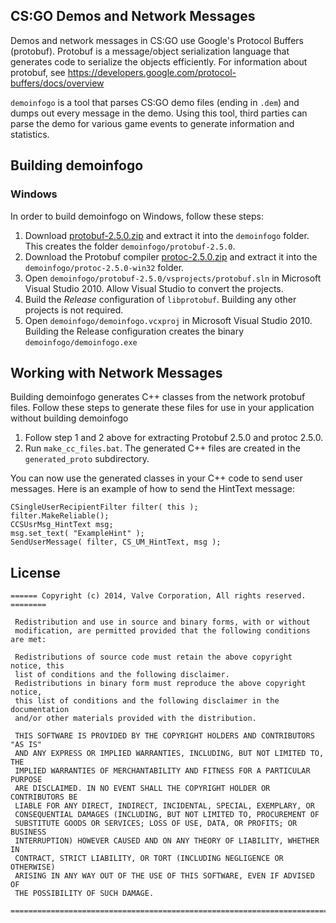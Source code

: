 CS:GO Demos and Network Messages
--------------------------------

Demos and network messages in CS:GO use Google's Protocol Buffers (protobuf). Protobuf is a message/object serialization language that generates code to serialize the objects efficiently. For information about protobuf, see https://developers.google.com/protocol-buffers/docs/overview

`demoinfogo` is a tool that parses CS:GO demo files (ending in `.dem`) and dumps out every message in the demo. Using this tool, third parties can parse the demo for various game events to generate information and statistics.

Building demoinfogo
-------------------

### Windows

In order to build demoinfogo on Windows, follow these steps:

1. Download [protobuf-2.5.0.zip](https://github.com/google/protobuf/releases/download/v2.5.0/protobuf-2.5.0.zip) and extract it into the `demoinfogo` folder. This creates the folder `demoinfogo/protobuf-2.5.0`.
2. Download the Protobuf compiler [protoc-2.5.0.zip](https://github.com/google/protobuf/releases/download/v2.5.0/protoc-2.5.0-win32.zip) and extract it into the `demoinfogo/protoc-2.5.0-win32` folder.
3. Open `demoinfogo/protobuf-2.5.0/vsprojects/protobuf.sln` in Microsoft Visual Studio 2010. Allow Visual Studio to convert the projects.
4. Build the *Release* configuration of `libprotobuf`. Building any other projects is not required.
5. Open `demoinfogo/demoinfogo.vcxproj` in Microsoft Visual Studio 2010. Building the Release configuration creates the binary `demoinfogo/demoinfogo.exe`


Working with Network Messages
-----------------------------

Building demoinfogo generates C++ classes from the network protobuf files. Follow these steps to generate these files for use in your application without building demoinfogo

1. Follow step 1 and 2 above for extracting Protobuf 2.5.0 and protoc 2.5.0.
2. Run `make_cc_files.bat`. The generated C++ files are created in the `generated_proto` subdirectory.

You can now use the generated classes in your C++ code to send user messages. Here is an example of how to send the HintText message:

```
CSingleUserRecipientFilter filter( this );
filter.MakeReliable();
CCSUsrMsg_HintText msg;
msg.set_text( "ExampleHint" );
SendUserMessage( filter, CS_UM_HintText, msg );
```

License
-------

```
====== Copyright (c) 2014, Valve Corporation, All rights reserved. ========

 Redistribution and use in source and binary forms, with or without 
 modification, are permitted provided that the following conditions are met:

 Redistributions of source code must retain the above copyright notice, this
 list of conditions and the following disclaimer.
 Redistributions in binary form must reproduce the above copyright notice, 
 this list of conditions and the following disclaimer in the documentation 
 and/or other materials provided with the distribution.

 THIS SOFTWARE IS PROVIDED BY THE COPYRIGHT HOLDERS AND CONTRIBUTORS "AS IS"
 AND ANY EXPRESS OR IMPLIED WARRANTIES, INCLUDING, BUT NOT LIMITED TO, THE 
 IMPLIED WARRANTIES OF MERCHANTABILITY AND FITNESS FOR A PARTICULAR PURPOSE 
 ARE DISCLAIMED. IN NO EVENT SHALL THE COPYRIGHT HOLDER OR CONTRIBUTORS BE 
 LIABLE FOR ANY DIRECT, INDIRECT, INCIDENTAL, SPECIAL, EXEMPLARY, OR 
 CONSEQUENTIAL DAMAGES (INCLUDING, BUT NOT LIMITED TO, PROCUREMENT OF 
 SUBSTITUTE GOODS OR SERVICES; LOSS OF USE, DATA, OR PROFITS; OR BUSINESS 
 INTERRUPTION) HOWEVER CAUSED AND ON ANY THEORY OF LIABILITY, WHETHER IN 
 CONTRACT, STRICT LIABILITY, OR TORT (INCLUDING NEGLIGENCE OR OTHERWISE) 
 ARISING IN ANY WAY OUT OF THE USE OF THIS SOFTWARE, EVEN IF ADVISED OF 
 THE POSSIBILITY OF SUCH DAMAGE.
 
===========================================================================
```
